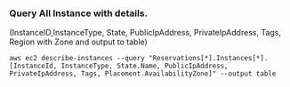 



### Query All Instance with details.
(InstanceID,InstanceType, State, PublicIpAddress, PrivateIpAddress, Tags, Region with Zone and output to table)

`aws ec2 describe-instances --query "Reservations[*].Instances[*].[InstanceId, InstanceType, State.Name, PublicIpAddress, PrivateIpAddress, Tags, Placement.AvailabilityZone]" --output table`